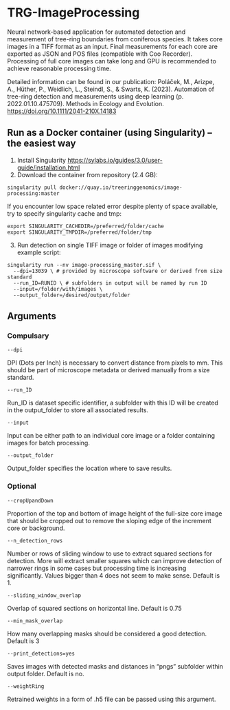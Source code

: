 # TRG-ImageProcessing
Neural network-based application for automated detection and measurement of tree-ring boundaries from coniferous species. It takes core images in a TIFF format as an input. Final measurements for each core are exported as JSON and POS files (compatible with Coo Recorder).
Processing of full core images can take long and GPU is recommended to achieve reasonable processing time.

Detailed information can be found in our publication:
Poláček, M., Arizpe, A., Hüther, P., Weidlich, L., Steindl, S., & Swarts, K. (2023). Automation of tree-ring detection and measurements using deep learning (p. 2022.01.10.475709). Methods in Ecology and Evolution. https://doi.org/10.1111/2041-210X.14183

## Run as a Docker container (using Singularity) – the easiest way
1. Install Singularity https://sylabs.io/guides/3.0/user-guide/installation.html
2. Download the container from repository (2.4 GB):
```
singularity pull docker://quay.io/treeringgenomics/image-processing:master
```
If you encounter low space related error despite plenty of space available, try to specify singularity cache and tmp:
```
export SINGULARITY_CACHEDIR=/preferred/folder/cache
export SINGULARITY_TMPDIR=/preferred/folder/tmp
```
3. Run detection on single TIFF image or folder of images modifying example script:
```
singularity run --nv image-processing_master.sif \
  --dpi=13039 \ # provided by microscope software or derived from size standard
  --run_ID=RUNID \ # subfolders in output will be named by run ID
  --input=/folder/with/images \
  --output_folder=/desired/output/folder
```
## Arguments
### Compulsary
```
--dpi
```
DPI (Dots per Inch) is necessary to convert distance from pixels to mm. This should be part of microscope metadata or derived manually from a size standard.
```
--run_ID
```
Run_ID is dataset specific identifier, a subfolder with this ID will be created in the output_folder to store all associated results.
```
--input
```
Input can be either path to an individual core image or a folder containing images for batch processing.
```
--output_folder
```
Output_folder specifies the location where to save results.

### Optional
```
--cropUpandDown
```
Proportion of the top and bottom of image height of the full-size core image that should be cropped out to remove the sloping edge of the increment core or background.
```
--n_detection_rows
```
Number or rows of sliding window to use to extract squared sections for detection. More will extract smaller squares which can improve detection of narrower rings in some cases but processing time is increasing significantly. Values bigger than 4 does not seem to make sense. Default is 1.
```
--sliding_window_overlap
```
Overlap of squared sections on horizontal line. Default is 0.75
```
--min_mask_overlap
```
How many overlapping masks should be considered a good detection. Default is 3
```
--print_detections=yes
```
Saves images with detected masks and distances in “pngs” subfolder within output folder. Default is no.
```
--weightRing
```
Retrained weights in a form of .h5 file can be passed using this argument.
